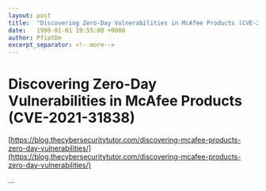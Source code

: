 ```yaml
---
layout: post
title:  "Discovering Zero-Day Vulnerabilities in McAfee Products (CVE-2021-31838)"
date:   1990-01-01 19:55:00 +0000
author: PfiatDe
excerpt_separator: <!--more-->
---
```


# Discovering Zero-Day Vulnerabilities in McAfee Products (CVE-2021-31838)
[https://blog.thecybersecuritytutor.com/discovering-mcafee-products-zero-day-vulnerabilities/](https://blog.thecybersecuritytutor.com/discovering-mcafee-products-zero-day-vulnerabilities/)

...
<!--more-->
